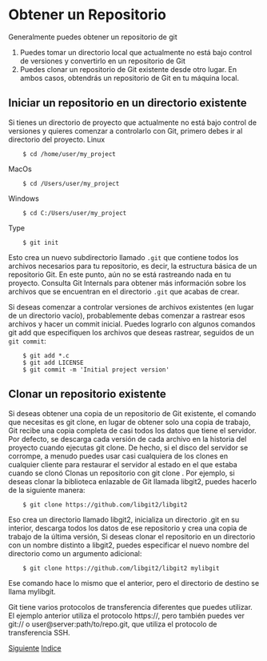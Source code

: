 # Obtener un Repositorio
Generalmente puedes obtener un repositorio de git
1. Puedes tomar un directorio local que actualmente no está bajo control de versiones y convertirlo en un repositorio de Git
2. Puedes clonar un repositorio de Git existente desde otro lugar.
En ambos casos, obtendrás un repositorio de Git en tu máquina local.
## Iniciar un repositorio en un directorio existente
Si tienes un directorio de proyecto que actualmente no está bajo control de versiones y quieres comenzar a controlarlo con Git, primero debes ir al directorio del proyecto.
Linux
```
    $ cd /home/user/my_project
```
MacOs
```
    $ cd /Users/user/my_project
```
Windows
```
    $ cd C:/Users/user/my_project
```
Type
```
    $ git init
```
Esto crea un nuevo subdirectorio llamado `.git` que contiene todos los archivos necesarios para tu repositorio, es decir, la estructura básica de un repositorio Git. En este punto, aún no se está rastreando nada en tu proyecto. Consulta Git Internals para obtener más información sobre los archivos que se encuentran en el directorio `.git` que acabas de crear.

Si deseas comenzar a controlar versiones de archivos existentes (en lugar de un directorio vacío), probablemente debas comenzar a rastrear esos archivos y hacer un commit inicial. Puedes lograrlo con algunos comandos git add que especifiquen los archivos que deseas rastrear, seguidos de un `git commit`:
```
    $ git add *.c
    $ git add LICENSE
    $ git commit -m 'Initial project version'
```
## Clonar un repositorio existente
Si deseas obtener una copia de un repositorio de Git existente, el comando que necesitas es git clone, en lugar de obtener solo una copia de trabajo, Git recibe una copia completa de casi todos los datos que tiene el servidor. Por defecto, se descarga cada versión de cada archivo en la historia del proyecto cuando ejecutas git clone. De hecho, si el disco del servidor se corrompe, a menudo puedes usar casi cualquiera de los clones en cualquier cliente para restaurar el servidor al estado en el que estaba cuando se clonó Clonas un repositorio con git clone <url>. Por ejemplo, si deseas clonar la biblioteca enlazable de Git llamada libgit2, puedes hacerlo de la siguiente manera:
```
    $ git clone https://github.com/libgit2/libgit2
```
Eso crea un directorio llamado libgit2, inicializa un directorio .git en su interior, descarga todos los datos de ese repositorio y crea una copia de trabajo de la última versión, Si deseas clonar el repositorio en un directorio con un nombre distinto a libgit2, puedes especificar el nuevo nombre del directorio como un argumento adicional:
```
    $ git clone https://github.com/libgit2/libgit2 mylibgit
```
Ese comando hace lo mismo que el anterior, pero el directorio de destino se llama mylibgit.

Git tiene varios protocolos de transferencia diferentes que puedes utilizar. El ejemplo anterior utiliza el protocolo https://, pero también puedes ver git:// o user@server:path/to/repo.git, que utiliza el protocolo de transferencia SSH.

[Siguiente](Ch2.2.md)
[Indice](README.md)